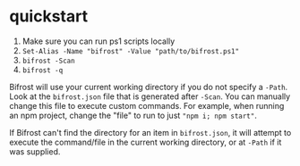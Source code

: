 # quickstart

1. Make sure you can run ps1 scripts locally
2. `Set-Alias -Name "bifrost" -Value "path/to/bifrost.ps1"`
3. `bifrost -Scan`
4. `bifrost -q`

Bifrost will use your current working directory if you do not specify a `-Path`.
Look at the `bifrost.json` file that is generated after `-Scan`. You can
manually change this file to execute custom commands. For example, when running
an npm project, change the "file" to run to just `"npm i; npm start"`.

If Bifrost can't find the directory for an item in `bifrost.json`, it will
attempt to execute the command/file in the current working directory, or at
`-Path` if it was supplied.